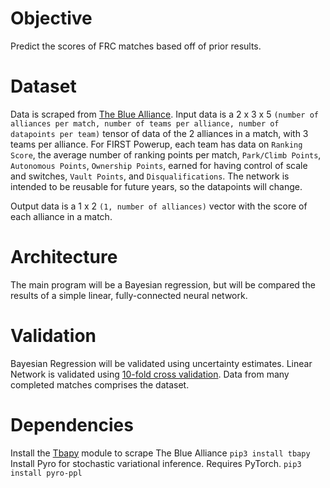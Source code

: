 # Objective
Predict the scores of FRC matches based off of prior results.

# Dataset
Data is scraped from [The Blue Alliance](https://www.thebluealliance.com). Input data is a 2 x 3 x 5 `(number of alliances per match, number of teams per alliance, number of datapoints per team)` tensor of data of the 2 alliances in a match, with 3 teams per alliance. For FIRST Powerup, each team has data on `Ranking Score`, the average number of ranking points per match, `Park/Climb Points`, `Autonomous Points`, `Ownership Points`, earned for having control of scale and switches, `Vault Points`, and `Disqualifications`. The network is intended to be reusable for future years, so the datapoints will change.

Output data is a 1 x 2 `(1, number of alliances)` vector with the score of each alliance in a match.
   
# Architecture
The main program will be a Bayesian regression, but will be compared the results of a simple linear, fully-connected neural network. 

# Validation
Bayesian Regression will be validated using uncertainty estimates. Linear Network is validated using [10-fold cross validation](https://www.openml.org/a/estimation-procedures/1). Data from many completed matches comprises the dataset. 

# Dependencies
Install the [Tbapy](https://github.com/frc1418/tbapy/blob/master/README.md) module to scrape The Blue Alliance
```pip3 install tbapy```
Install Pyro for stochastic variational inference. Requires PyTorch. 
```pip3 install pyro-ppl```